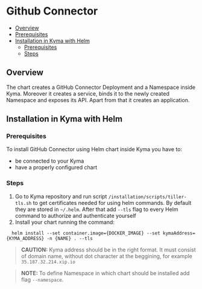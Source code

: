 # Github Connector <!-- omit in toc -->

- [Overview](#overview)
- [Prerequisites](#prerequisites)
- [Installation in Kyma with Helm](#installing-in-kyma-using-helm)
	- [Prerequisites](#prerequisites-1)
	- [Steps](#steps)

## Overview
The chart creates a GitHub Connector Deployment and a Namespace inside Kyma.
Moreover it creates a service, binds it to the newly created Namespace and exposes its API. Apart from that it creates an application.


## Installation in Kyma with Helm

### Prerequisites

To install GitHub Connector using Helm chart inside Kyma you have to:

- be connected to your Kyma
- have a properly configured chart

### Steps

1. Go to Kyma repository and run script `/installation/scripts/tiller-tls.sh` to get certificates needed for using helm commands. By default they are stored in `~/.helm`. After that add `--tls` flag to every Helm command to authorize and authenticate yourself
2. Install your chart running the command:
``` shell
  helm install --set container.image={DOCKER_IMAGE} --set kymaAddress={KYMA_ADDRESS} -n {NAME} . --tls
  ```
  >**CAUTION:** Kyma address should be in the right format. It must consist of domain name, without dot  character at the beggining, for example `35.187.32.214.xip.io`

>**NOTE:** To define Namespace in which chart should be installed add flag `--namespace`.



